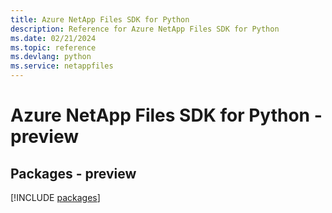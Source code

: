 ```yaml
---
title: Azure NetApp Files SDK for Python
description: Reference for Azure NetApp Files SDK for Python
ms.date: 02/21/2024
ms.topic: reference
ms.devlang: python
ms.service: netappfiles
---
```

# Azure NetApp Files SDK for Python - preview
## Packages - preview
[!INCLUDE [packages](netapp-files-index.md)]